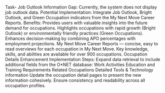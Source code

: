 Task- 
Job Outlook Information 
Gap: Currently, the system does not display job outlook data.
Potential Implementation: Integrate Job Outlook, Bright Outlook, and Green Occupation indicators from the My Next Move Career Reports.
Benefits:
Provides users with valuable insights into the future demand for occupations.
Highlights occupations with rapid growth (Bright Outlook) or environmentally friendly practices (Green Occupations).
Enhances decision-making by combining APO percentages with employment projections.
My Next Move Career Reports — concise, easy to read overviews for each occupation in My Next Move. Key knowledge, skills, and abilities are available for over 900 occupations. 
Occupation Details Enhancement
Implementation Steps:
Expand data retrieval to include additional fields from the O*NET database:
Work Activities
Education and Training Requirements
Related Occupations
Detailed Tools & Technology information
Update the occupation detail pages to present the new information cohesively.
Ensure consistency and readability across all occupation profiles.